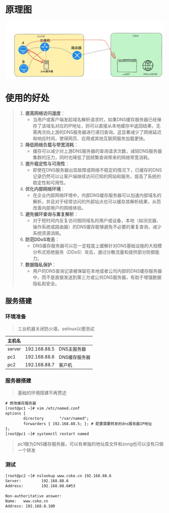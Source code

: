 # 原理图

![](../img/dns-1-1.png)

# 使用的好处

> 1. **提高网络访问速度**：
>    - 当用户或客户端发起域名解析请求时，如果DNS缓存服务器已经保存了该域名对应的IP地址，则可以直接从本地缓存中返回结果，无需再次向上游的DNS服务器进行递归查询。这显著减少了网络延迟和响应时间，使得网页、应用或其他互联网服务加载更快。
> 2. **降低网络负载与带宽消耗**：
>    - 缓存可以减少对上游DNS服务器的查询请求次数，减轻DNS服务器集群的压力，同时也降低了因频繁查询带来的网络带宽消耗。
> 3. **提升稳定性与可用性**：
>    - 即使在DNS服务器出现故障或网络不稳定的情况下，已缓存的DNS记录仍然可以让客户端继续访问已知的网站和服务，提高了系统的稳定性和可用性。
> 4. **优化内部网络环境**：
>    - 在企业内部网络环境中，内部DNS缓存服务器可以加速内部域名的解析，并且对于经常访问的外部站点也可以缓存其解析结果，从而改善内部用户的网络体验。
> 5. **避免循环查询与重复解析**：
>    - 对于短时间内反复访问相同域名的用户或设备，本地（如浏览器、操作系统或路由器）的DNS缓存能够避免不必要的重复查询，减少系统资源消耗。
> 6. **防范DDoS攻击**：
>    - DNS缓存服务器可以在一定程度上缓解针对DNS基础设施的大规模分布式拒绝服务（DDoS）攻击，通过分散流量和提供部分防御能力。
> 7. **数据隐私保护**：
>    - 用户的DNS查询记录被保留在本地或者公司内部的DNS缓存服务器中，而不是直接发送到第三方或公共DNS服务器，有助于增强数据隐私和安全。

## 服务搭建

### 环境准备

> 三台机器关闭防火墙，selinux以便测试

| 主机名 |              |               |
| ------ | ------------ | ------------- |
| server | 192.168.88.5 | DNS主服务器   |
| pc1    | 192.168.88.6 | DNS缓存服务器 |
| pc2    | 192.168.88.7 | 客户机        |

### 服务器搭建

> 基础的环境搭建不再赘述

```shell
# 修改缓存服务器
[root@pc1 ~]# vim /etc/named.conf 
options {
        directory       "/var/named";
        forwarders { 192.168.88.5; }; # 配置需要转发的dns服务器IP地址
};
[root@pc1 ~]# systemctl restart named
```

> pc1做为DNS缓存服务器，可以有单独的地址库文件和zong也可以没有只做一个转发

### 测试

```shell
[root@pc2 ~]# nslookup www.coke.cn 192.168.88.6
Server:         192.168.88.6
Address:        192.168.88.6#53

Non-authoritative answer:
Name:   www.coke.cn
Address: 192.168.8.100
```

